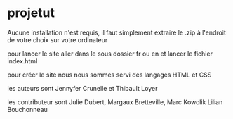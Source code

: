 # projetut
Aucune installation n'est requis, il faut simplement extraire le .zip à l'endroit de votre choix sur votre ordinateur


pour lancer le site aller dans le sous dossier fr ou en et lancer le fichier index.html

pour créer le site nous nous sommes servi des langages HTML et CSS

les auteurs sont Jennyfer Crunelle et Thibault Loyer

les contributeur sont Julie Dubert, Margaux Bretteville, Marc Kowolik Lilian Bouchonneau

